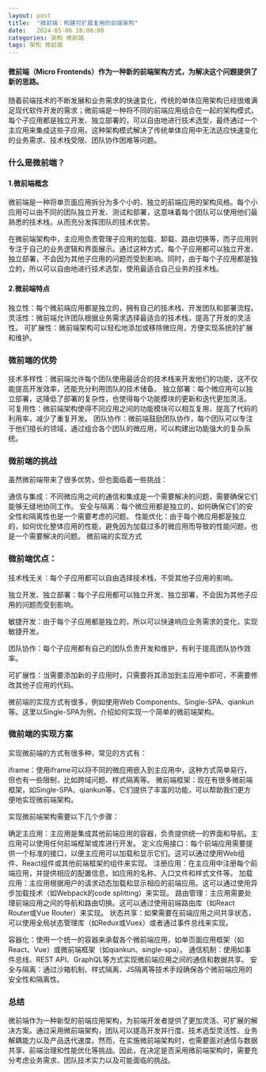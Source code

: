 ```yaml
---
layout: post
title:  "微前端：构建可扩展复用的前端架构"
date:   2024-05-06 10:08:08
categories: 架构 微前端
tags: 架构 微前端
---
```

#### 微前端（Micro Frontends）作为一种新的前端架构方式，为解决这个问题提供了新的思路。

随着前端技术的不断发展和业务需求的快速变化，传统的单体应用架构已经很难满足现代软件开发的需求；微前端是一种将不同的前端应用组合在一起的架构模式，每个子应用都是独立开发、独立部署的，可以自由地进行技术选型，最终通过一个主应用来集成这些子应用。这种架构模式解决了传统单体应用中无法适应快速变化的业务需求、技术栈受限、团队协作困难等问题。


### 什么是微前端？

#### 1.微前端概念

微前端是一种将单页面应用拆分为多个小的、独立的前端应用的架构风格。每个小应用可以由不同的团队独立开发、测试和部署，这意味着每个团队可以使用他们最熟悉的技术栈，从而充分发挥团队的技术优势。

在微前端架构中，主应用负责管理子应用的加载、卸载、路由切换等，而子应用则专注于自己的业务逻辑和界面展示。通过这种方式，每个子应用都可以独立开发、独立部署，不会因为其他子应用的问题而受到影响。同时，由于每个子应用都是独立的，所以可以自由地进行技术选型，使用最适合自己业务的技术栈。

#### 2.微前端特点

独立性：每个微前端应用都是独立的，拥有自己的技术栈、开发团队和部署流程。
灵活性：微前端允许团队根据业务需求选择最适合的技术栈，提高了开发的灵活性。
可扩展性：微前端架构可以轻松地添加或移除微应用，方便实现系统的扩展和维护。


### 微前端的优势

技术多样性：微前端允许每个团队使用最适合的技术栈来开发他们的功能，这不仅能提高开发效率，还能充分利用团队的技术储备。
独立部署：每个微应用可以独立部署，这降低了部署的复杂性，也使得每个功能模块的更新和迭代更加灵活。
可复用性：微前端架构使得不同应用之间的功能模块可以相互复用，提高了代码的利用率，减少了重复开发。
团队协作：微前端鼓励团队协作，每个团队可以专注于他们擅长的领域，通过组合各个团队的微应用，可以构建出功能强大的复杂系统。

### 微前端的挑战

虽然微前端带来了很多优势，但也面临着一些挑战：

通信与集成：不同微应用之间的通信和集成是一个需要解决的问题，需要确保它们能够无缝地协同工作。
安全与隔离：每个微应用都是独立的，如何确保它们的安全性和隔离性也是一个需要考虑的问题。
性能优化：由于每个微应用都是独立的，如何优化整体应用的性能，避免因为加载过多的微应用而导致的性能问题，也是一个需要解决的问题。
微前端的实现方式

### 微前端优点：

技术栈无关：每个子应用都可以自由选择技术栈，不受其他子应用的影响。

独立开发、独立部署：每个子应用都可以独立开发、独立部署，不会因为其他子应用的问题而受到影响。

敏捷开发：由于每个子应用都是独立的，所以可以快速响应业务需求的变化，实现敏捷开发。

团队协作：每个子应用都有自己的团队负责开发和维护，有利于提高团队协作效率。

可扩展性：当需要添加新的子应用时，只需要将其添加到主应用中即可，不需要修改其他子应用的代码。

微前端的实现方式有很多，例如使用Web Components、Single-SPA、qiankun等。这里以Single-SPA为例，介绍如何实现一个简单的微前端架构。


### 微前端的实现方案

实现微前端的方式有很多种，常见的方式有：

iframe：使用iframe可以将不同的微应用嵌入到主应用中，这种方式简单易行，但也有一些限制，比如跨域问题、样式隔离等。
微前端框架：现在有很多微前端框架，如Single-SPA、qiankun等，它们提供了丰富的功能，可以帮助我们更方便地实现微前端架构。

实现微前端架构需要以下几个步骤：

确定主应用：主应用是集成其他前端应用的容器，负责提供统一的界面和导航。主应用可以使用任何前端框架或库进行开发。
定义应用接口：每个前端应用需要提供一个标准的接口，以便主应用可以加载和显示它们。这可以通过使用Web组件、React组件或其他前端框架的组件来实现。
注册应用：在主应用中注册每个前端应用，并提供相应的配置信息，如应用的名称、入口文件和样式文件等。
加载应用：主应用根据用户的请求动态加载和显示相应的前端应用。这可以通过使用异步加载技术（如Webpack的code splitting）来实现。
路由管理：主应用需要处理前端应用之间的导航和路由切换。这可以通过使用前端路由库（如React Router或Vue Router）来实现。
状态共享：如果需要在前端应用之间共享状态，可以使用全局状态管理库（如Redux或Vuex）或者通过事件总线来实现。

容器化：使用一个统一的容器来承载各个微前端应用，如单页面应用框架（如React、Vue）或微前端框架（如qiankun、single-spa）。
通信机制：使用如事件总线、REST API、GraphQL等方式实现微前端应用之间的通信和数据共享。
安全与隔离：通过沙箱机制、样式隔离、JS隔离等技术手段确保各个微前端应用的安全性和隔离性。


### 总结

微前端作为一种新型的前端应用架构，为前端开发者提供了更加灵活、可扩展的解决方案。通过采用微前端架构，团队可以提高开发并行度、技术选型灵活性、业务解耦能力以及产品迭代速度。然而，在实施微前端架构时，也需要面对通信与数据共享、前端治理和性能优化等挑战。因此，在决定是否采用微前端架构时，需要充分考虑业务需求、团队技术实力以及可能面临的挑战。